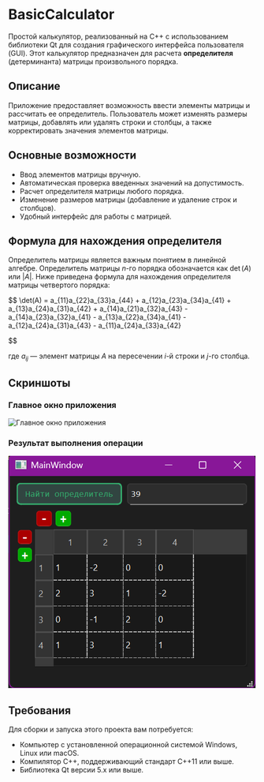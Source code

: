 # BasicCalculator

Простой калькулятор, реализованный на C++ с использованием библиотеки Qt для создания графического интерфейса пользователя (GUI). Этот калькулятор предназначен для расчета **определителя** (детерминанта) матрицы произвольного порядка.

## Описание

Приложение предоставляет возможность ввести элементы матрицы и рассчитать ее определитель. Пользователь может изменять размеры матрицы, добавлять или удалять строки и столбцы, а также корректировать значения элементов матрицы.

## Основные возможности

- Ввод элементов матрицы вручную.
- Автоматическая проверка введенных значений на допустимость.
- Расчет определителя матрицы любого порядка.
- Изменение размеров матрицы (добавление и удаление строк и столбцов).
- Удобный интерфейс для работы с матрицей.

## Формула для нахождения определителя

Определитель матрицы является важным понятием в линейной алгебре. Определитель матрицы $n$-го порядка обозначается как $\det(A)$ или $|A|$. Ниже приведена формула для нахождения определителя матрицы четвертого порядка:

$$
\det(A) = a_{11}a_{22}a_{33}a_{44} + a_{12}a_{23}a_{34}a_{41} + a_{13}a_{24}a_{31}a_{42} + a_{14}a_{21}a_{32}a_{43} - a_{14}a_{23}a_{32}a_{41} - a_{13}a_{22}a_{34}a_{41} - a_{12}a_{24}a_{31}a_{43} - a_{11}a_{24}a_{33}a_{42}

$$

где $a_{ij}$ — элемент матрицы $A$ на пересечении $i$-й строки и $j$-го столбца.

## Скриншоты

### Главное окно приложения

![Главное окно приложения](screenshots/main_window.png)

### Результат выполнения операции

![Результат выполнения операции](screenshots/determinant_result.png)

## Требования

Для сборки и запуска этого проекта вам потребуется:

- Компьютер с установленной операционной системой Windows, Linux или macOS.
- Компилятор C++, поддерживающий стандарт C++11 или выше.
- Библиотека Qt версии 5.x или выше.